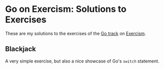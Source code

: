 # Go on Exercism: Solutions to Exercises

These are my solutions to the exercises of the [Go track](https://exercism.org/tracks/go) on [Exercism](https://exercism.org).

## Blackjack

A very simple exercise, but also a nice showcase of Go's `switch` statement.
